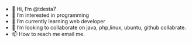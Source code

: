 - 👋 Hi, I’m @tdesta7
- 👀 I’m interested in programming
- 🌱 I’m currently learning web developer
- 💞️ I’m looking to collaborate on java, php,linux, ubuntu, github collabrate.
- 📫 How to reach me email me.

<!---
tdesta7/tdesta7 is a ✨ special ✨ repository because its `README.md` (this file) appears on your GitHub profile.
You can click the Preview link to take a look at your changes.
--->
